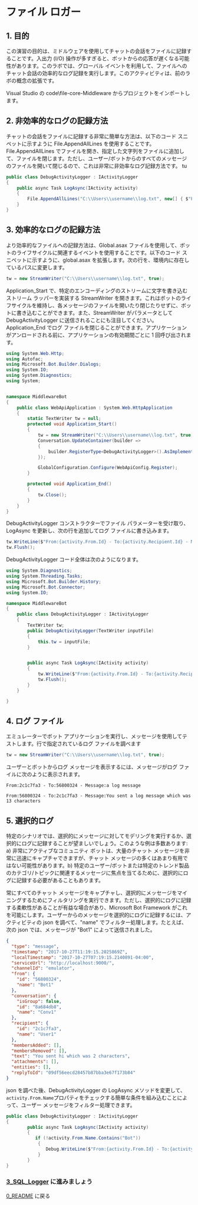 ﻿# ファイル ロガー

## 1.	目的

この演習の目的は、ミドルウェアを使用してチャットの会話をファイルに記録することです。入出力 (I/O) 操作が多すぎると、ボットからの応答が遅くなる可能性があります。このラボでは、グローバル イベントを利用して、ファイルへのチャット会話の効率的なログ記録を実行します。このアクティビティは、前のラボの概念の拡張です。

Visual Studio の code\file-core-Middleware からプロジェクトをインポートします。

## 2. 非効率的なログの記録方法

チャットの会話をファイルに記録する非常に簡単な方法は、以下のコード スニペットに示すように File.AppendAllLines を使用することです。File.AppendAllLines でファイルを開き、指定した文字列をファイルに追加して、ファイルを閉じます。ただし、ユーザー/ボットからのすべてのメッセージのファイルを開いて閉じるので、これは非常に非効率なログ記録方法です。
tu
````C#
public class DebugActivityLogger : IActivityLogger
{
    public async Task LogAsync(IActivity activity)
    {
        File.AppendAllLines("C:\\Users\\username\\log.txt", new[] { $"From:{activity.From.Id} - To:{activity.Recipient.Id} - Message:{activity.AsMessageActivity().Text}" });
    }
}
````

## 3.	効率的なログの記録方法

より効率的なファイルへの記録方法は、Global.asax ファイルを使用して、ボットのライフサイクルに関連するイベントを使用することです。以下のコード スニペットに示すように、global.asax を拡張します。次の行を、環境内に存在しているパスに変更します。

````C# 
tw = new StreamWriter("C:\\Users\\username\\log.txt", true);
````

Application_Start で、特定のエンコーディングのストリームに文字を書き込むストリーム ラッパーを実装する StreamWriter を開きます。これはボットのライフサイクルを維持し、各メッセージのファイルを開いたり閉じたりせずに、ボットに書き込むことができます。また、StreamWriter がパラメータとして DebugActivityLogger に送信されることにも注目してください。Application_End でログ ファイルを閉じることができます。アプリケーションがアンロードされる前に、アプリケーションの有効期間ごとに 1 回呼び出されます。

````C#
using System.Web.Http;
using Autofac;
using Microsoft.Bot.Builder.Dialogs;
using System.IO;
using System.Diagnostics;
using System;


namespace MiddlewareBot
{
    public class WebApiApplication : System.Web.HttpApplication
    {
        static TextWriter tw = null;
        protected void Application_Start()
        {
            tw = new StreamWriter("C:\\Users\\username\\log.txt", true);
            Conversation.UpdateContainer(builder =>
            {
                builder.RegisterType<DebugActivityLogger>().AsImplementedInterfaces().InstancePerDependency().WithParameter("inputFile", tw);
            });

            GlobalConfiguration.Configure(WebApiConfig.Register);
        }

        protected void Application_End()
        {
            tw.Close();
        }
    }
}
````

DebugActivityLogger コンストラクターでファイル パラメーターを受け取り、LogAsync を更新し、次の行を追加してログ ファイルに書き込みます。

````C#
tw.WriteLine($"From:{activity.From.Id} - To:{activity.Recipient.Id} - Message:{activity.AsMessageActivity().Text}", true);
tw.Flush();
````

DebugActivityLogger コード全体は次のようになります。

````C#
using System.Diagnostics;
using System.Threading.Tasks;
using Microsoft.Bot.Builder.History;
using Microsoft.Bot.Connector;
using System.IO;

namespace MiddlewareBot
{    
    public class DebugActivityLogger : IActivityLogger
    {
        TextWriter tw;
        public DebugActivityLogger(TextWriter inputFile)
        {
            this.tw = inputFile;
        }


        public async Task LogAsync(IActivity activity)
        {
            tw.WriteLine($"From:{activity.From.Id} - To:{activity.Recipient.Id} - Message:{activity.AsMessageActivity().Text}", true);
            tw.Flush();
        }
    }

}
````

## 4. ログ ファイル

エミュレーターでボット アプリケーションを実行し、メッセージを使用してテストします。行で指定されているログ ファイルを調べます

````C# 
tw = new StreamWriter("C:\\Users\\username\\log.txt", true);
````

ユーザーとボットからログ メッセージを表示するには、メッセージがログ ファイルに次のように表示されます。

````From:2c1c7fa3 - To:56800324 - Message:a log message````

````From:56800324 - To:2c1c7fa3 - Message:You sent a log message which was 13 characters````

## 5. 選択的ログ

特定のシナリオでは、選択的にメッセージに対してモデリングを実行するか、選択的にログに記録することが望ましいでしょう。このような例は多数あります: a) 非常にアクティブなコミュニティ ボットは、大量のチャット メッセージを非常に迅速にキャプチャできますが、チャット メッセージの多くはあまり有用ではない可能性があります。b) 特定のユーザー/ボットまたは特定のトレンド製品のカテゴリ/トピックに関連するメッセージに焦点を当てるために、選択的にログに記録する必要があることもあります。

常にすべてのチャット メッセージをキャプチャし、選択的にメッセージをマイニングするためにフィルタリングを実行できます。ただし、選択的にログに記録する柔軟性があることが有益な場合があり、Microsoft Bot Framework がこれを可能にします。ユーザーからのメッセージを選択的にログに記録するには、アクティビティの json を調べて、"name" でフィルター処理します。たとえば、次の json では、メッセージが "Bot1" によって送信されました。

```json
{
  "type": "message",
  "timestamp": "2017-10-27T11:19:15.2025869Z",
  "localTimestamp": "2017-10-27T07:19:15.2140891-04:00",
  "serviceUrl": "http://localhost:9000/",
  "channelId": "emulator",
  "from": {
    "id": "56800324",
    "name": "Bot1"
  },
  "conversation": {
    "isGroup": false,
    "id": "8a684db8",
    "name": "Conv1"
  },
  "recipient": {
    "id": "2c1c7fa3",
    "name": "User1"
  },
  "membersAdded": [],
  "membersRemoved": [],
  "text": "You sent hi which was 2 characters",
  "attachments": [],
  "entities": [],
  "replyToId": "09df56eecd28457b87bba3e67f173b84"
}
```
json を調べた後、DebugActivityLogger の LogAsync メソッドを変更して、````activity.From.Name````プロパティをチェックする簡単な条件を組み込むことによって、ユーザー メッセージをフィルター処理できます。

````C#
public class DebugActivityLogger : IActivityLogger
{
        public async Task LogAsync(IActivity activity)
        {
           if (!activity.From.Name.Contains("Bot"))
            {
               Debug.WriteLine($"From:{activity.From.Id} - To:{activity.Recipient.Id} - Message:{activity.AsMessageActivity()?.Text}");
            }
        }
}
````


### [3_SQL_Logger](3_SQL_Logger.md) に進みましょう

[0_README](../0_README.md) に戻る
